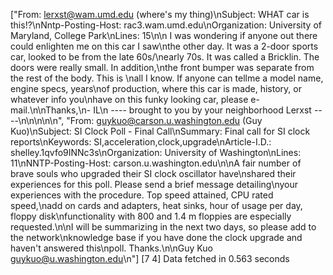 ["From: lerxst@wam.umd.edu (where's my thing)\nSubject: WHAT car is this!?\nNntp-Posting-Host: rac3.wam.umd.edu\nOrganization: University of Maryland, College Park\nLines: 15\n\n I was wondering if anyone out there could enlighten me on this car I saw\nthe other day. It was a 2-door sports car, looked to be from the late 60s/\nearly 70s. It was called a Bricklin. The doors were really small. In addition,\nthe front bumper was separate from the rest of the body. This is \nall I know. If anyone can tellme a model name, engine specs, years\nof production, where this car is made, history, or whatever info you\nhave on this funky looking car, please e-mail.\n\nThanks,\n- IL\n   ---- brought to you by your neighborhood Lerxst ----\n\n\n\n\n", "From: guykuo@carson.u.washington.edu (Guy Kuo)\nSubject: SI Clock Poll - Final Call\nSummary: Final call for SI clock reports\nKeywords: SI,acceleration,clock,upgrade\nArticle-I.D.: shelley.1qvfo9INNc3s\nOrganization: University of Washington\nLines: 11\nNNTP-Posting-Host: carson.u.washington.edu\n\nA fair number of brave souls who upgraded their SI clock oscillator have\nshared their experiences for this poll. Please send a brief message detailing\nyour experiences with the procedure. Top speed attained, CPU rated speed,\nadd on cards and adapters, heat sinks, hour of usage per day, floppy disk\nfunctionality with 800 and 1.4 m floppies are especially requested.\n\nI will be summarizing in the next two days, so please add to the network\nknowledge base if you have done the clock upgrade and haven't answered this\npoll. Thanks.\n\nGuy Kuo <guykuo@u.washington.edu>\n"]
[7 4]
Data fetched in 0.563 seconds
